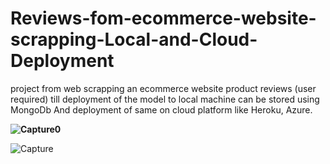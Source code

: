 # Reviews-fom-ecommerce-website-scrapping-Local-and-Cloud-Deployment
project from web scrapping an ecommerce website product reviews (user required) till deployment of the model to local machine can be stored using MongoDb And deployment of same on cloud platform like Heroku, Azure.


**![Capture0](https://user-images.githubusercontent.com/29397302/78503486-73c68580-7784-11ea-95c3-03715739939e.JPG)**


![Capture](https://user-images.githubusercontent.com/29397302/78503492-775a0c80-7784-11ea-94d0-dbcfed058bd7.JPG)
